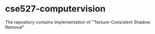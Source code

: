 # cse527-computervision
The repository contains implementation of "Texture-Consistent Shadow Removal"
